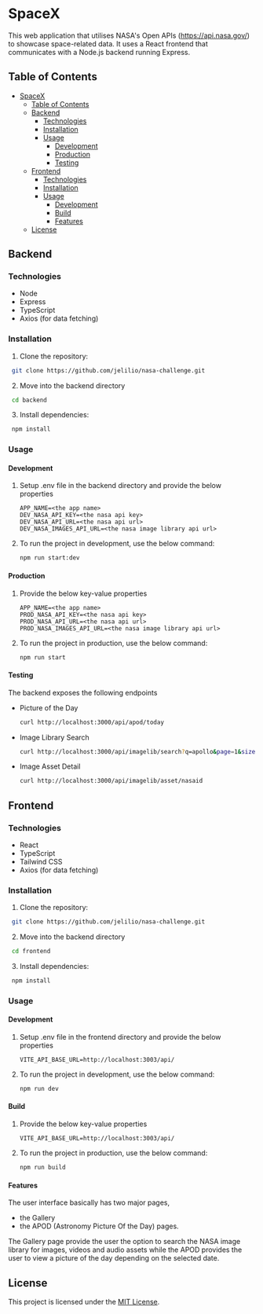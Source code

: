 # SpaceX

This web application that utilises NASA's Open APIs (https://api.nasa.gov/) to showcase space-related data. It uses a React frontend that communicates with a Node.js backend running Express.

## Table of Contents

- [SpaceX](#spacex)
  - [Table of Contents](#table-of-contents)
  - [Backend](#backend)
    - [Technologies](#technologies)
    - [Installation](#installation)
    - [Usage](#usage)
      - [Development](#development)
      - [Production](#production)
      - [Testing](#testing)
  - [Frontend](#frontend)
    - [Technologies](#technologies-1)
    - [Installation](#installation-1)
    - [Usage](#usage-1)
      - [Development](#development-1)
      - [Build](#build)
      - [Features](#features)
  - [License](#license)

## Backend

### Technologies

- Node
- Express
- TypeScript
- Axios (for data fetching)

### Installation

1. Clone the repository:

```bash
 git clone https://github.com/jelilio/nasa-challenge.git
```

2. Move into the backend directory

```bash
 cd backend
```

3. Install dependencies:

```bash
 npm install
```

### Usage

#### Development

1. Setup .env file in the backend directory and provide the below properties
   ```properties
   APP_NAME=<the app name>
   DEV_NASA_API_KEY=<the nasa api key>
   DEV_NASA_API_URL=<the nasa api url>
   DEV_NASA_IMAGES_API_URL=<the nasa image library api url>
   ```
2. To run the project in development, use the below command:
   ```bash
   npm run start:dev
   ```

#### Production

1. Provide the below key-value properties
   ```properties
   APP_NAME=<the app name>
   PROD_NASA_API_KEY=<the nasa api key>
   PROD_NASA_API_URL=<the nasa api url>
   PROD_NASA_IMAGES_API_URL=<the nasa image library api url>
   ```
2. To run the project in production, use the below command:
   ```bash
   npm run start
   ```

#### Testing

The backend exposes the following endpoints

- Picture of the Day
  ```bash
  curl http://localhost:3000/api/apod/today
  ```
- Image Library Search
  ```bash
  curl http://localhost:3000/api/imagelib/search?q=apollo&page=1&size=10
  ```
- Image Asset Detail
  ```bash
  curl http://localhost:3000/api/imagelib/asset/nasaid
  ```

## Frontend

### Technologies

- React
- TypeScript
- Tailwind CSS
- Axios (for data fetching)

### Installation

1. Clone the repository:

```bash
 git clone https://github.com/jelilio/nasa-challenge.git
```

2. Move into the backend directory

```bash
 cd frontend
```

3. Install dependencies:

```bash
 npm install
```

### Usage

#### Development

1. Setup .env file in the frontend directory and provide the below properties
   ```properties
   VITE_API_BASE_URL=http://localhost:3003/api/
   ```
2. To run the project in development, use the below command:
   ```bash
   npm run dev
   ```

#### Build

1. Provide the below key-value properties
   ```properties
   VITE_API_BASE_URL=http://localhost:3003/api/
   ```
2. To run the project in production, use the below command:
   ```bash
   npm run build
   ```

#### Features

The user interface basically has two major pages,

- the Gallery
- the APOD (Astronomy Picture Of the Day) pages.

The Gallery page provide the user the option to search the NASA image library for images, videos and audio assets while the APOD provides the user to view a picture of the day depending on the selected date.

## License

This project is licensed under the [MIT License](LICENSE).
